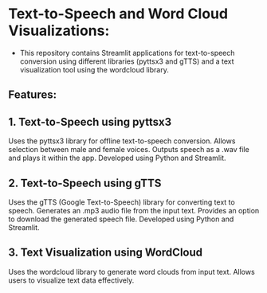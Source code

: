 # Text-to-Speech and Word Cloud Visualizations:
* This repository contains Streamlit applications for text-to-speech conversion using different libraries (pyttsx3 and gTTS) and a text visualization tool using the wordcloud library.

## Features:
## 1. Text-to-Speech using pyttsx3
Uses the pyttsx3 library for offline text-to-speech conversion.
Allows selection between male and female voices.
Outputs speech as a .wav file and plays it within the app.
Developed using Python and Streamlit.

## 2. Text-to-Speech using gTTS
Uses the gTTS (Google Text-to-Speech) library for converting text to speech.
Generates an .mp3 audio file from the input text.
Provides an option to download the generated speech file.
Developed using Python and Streamlit.

## 3. Text Visualization using WordCloud
Uses the wordcloud library to generate word clouds from input text.
Allows users to visualize text data effectively.

